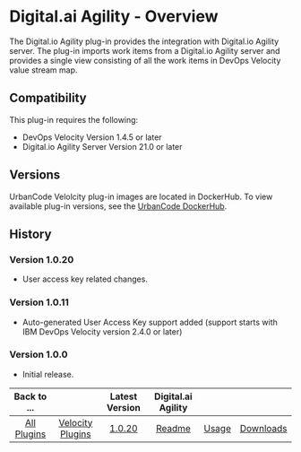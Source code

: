 
# Digital.ai Agility - Overview


The Digital.io Agility plug-in provides the integration with Digital.io Agility server. The plug-in imports work items from a Digital.io Agility server and provides a single view consisting of all the work items in DevOps Velocity value stream map.

## Compatibility

This plug-in requires the following:

* DevOps Velocity
Version 1.4.5 or later
* Digital.io Agility Server Version 21.0 or later

## Versions

UrbanCode Velolcity plug-in images are located in DockerHub. To view available plug-in versions, see the [UrbanCode DockerHub](https://hub.docker.com/r/urbancode/ucv-ext-agility/tags).

## History

### Version 1.0.20

* User access key related changes.

### Version 1.0.11

* Auto-generated User Access Key support added (support starts with IBM DevOps Velocity version 2.4.0 or later)

### Version 1.0.0

* Initial release.


|Back to ...||Latest Version|Digital.ai Agility |||
| :---: | :---: | :---: | :---: | :---: | :---: |
|[All Plugins](../../index.md)|[Velocity Plugins](../README.md)|[1.0.20](https://raw.githubusercontent.com/UrbanCode/IBM-UCV-PLUGINS/main/files/ucv-ext-agility/ucv-ext-agility-1.0.20.tar.zip)|[Readme](README.md)|[Usage](usage.md)|[Downloads](downloads.md)|
